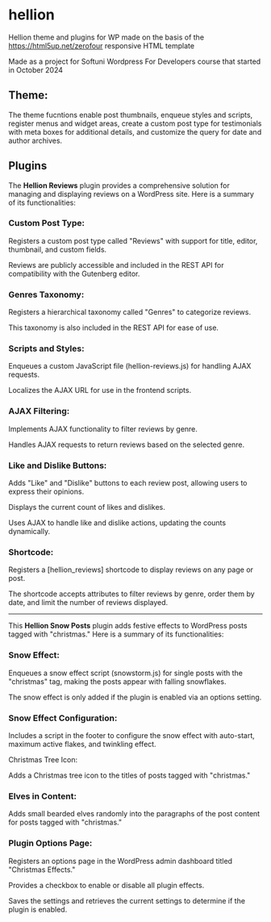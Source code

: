 # hellion
 Hellion theme and plugins for WP made on the basis of the https://html5up.net/zerofour responsive HTML template

 Made as a project for Softuni Wordpress For Developers course that started in October 2024

## Theme:
The theme fucntions enable post thumbnails, enqueue styles and scripts, register menus and widget areas, create a custom post type for testimonials with meta boxes for additional details, and customize the query for date and author archives.

## Plugins
The **Hellion Reviews** plugin provides a comprehensive solution for managing and displaying reviews on a WordPress site. Here is a summary of its functionalities:

### Custom Post Type:

Registers a custom post type called "Reviews" with support for title, editor, thumbnail, and custom fields.

Reviews are publicly accessible and included in the REST API for compatibility with the Gutenberg editor.

### Genres Taxonomy:

Registers a hierarchical taxonomy called "Genres" to categorize reviews.

This taxonomy is also included in the REST API for ease of use.

### Scripts and Styles:

Enqueues a custom JavaScript file (hellion-reviews.js) for handling AJAX requests.

Localizes the AJAX URL for use in the frontend scripts.

### AJAX Filtering:

Implements AJAX functionality to filter reviews by genre.

Handles AJAX requests to return reviews based on the selected genre.

### Like and Dislike Buttons:

Adds "Like" and "Dislike" buttons to each review post, allowing users to express their opinions.

Displays the current count of likes and dislikes.

Uses AJAX to handle like and dislike actions, updating the counts dynamically.

### Shortcode:

Registers a [hellion_reviews] shortcode to display reviews on any page or post.

The shortcode accepts attributes to filter reviews by genre, order them by date, and limit the number of reviews displayed.

---	

This **Hellion Snow Posts** plugin adds festive effects to WordPress posts tagged with "christmas." Here is a summary of its functionalities:

### Snow Effect:

Enqueues a snow effect script (snowstorm.js) for single posts with the "christmas" tag, making the posts appear with falling snowflakes.

The snow effect is only added if the plugin is enabled via an options setting.

### Snow Effect Configuration:

Includes a script in the footer to configure the snow effect with auto-start, maximum active flakes, and twinkling effect.

Christmas Tree Icon:

Adds a Christmas tree icon to the titles of posts tagged with "christmas."

### Elves in Content:

Adds small bearded elves randomly into the paragraphs of the post content for posts tagged with "christmas."

### Plugin Options Page:

Registers an options page in the WordPress admin dashboard titled "Christmas Effects."

Provides a checkbox to enable or disable all plugin effects.

Saves the settings and retrieves the current settings to determine if the plugin is enabled.